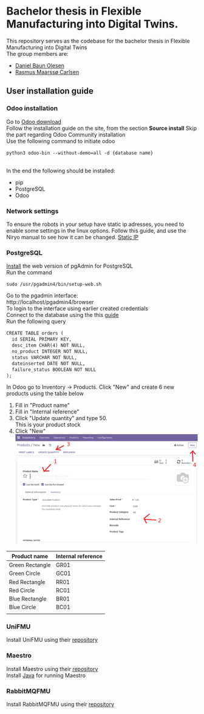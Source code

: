 # Bachelor thesis in Flexible Manufacturing into Digital Twins.
This repository serves as the codebase for the bachelor thesis in Flexible Manufacturing into Digital Twins<br>
The group members are:
- [Daniel Baun Olesen](https://github.com/Daniel-Baun)
- [Rasmus Maarssø Carlsen](https://github.com/Rasmus-M-C)
## User installation guide
### **Odoo installation**
Go to [Odoo download](https://www.odoo.com/documentation/16.0/administration/install/install.html) <br>
Follow the installation guide on the site, from the section **Source install**
Skip the part regarding Odoo Community installation<br>
Use the following command to initiate odoo<br> 
```
python3 odoo-bin --without-demo=all -d {database name}
```

<br>
In the end the following should be installed:

- pip
- PostgreSQL
- Odoo


### **Network settings**
To ensure the robots in your setup have static ip adresses, you need to enable some settings in the linux options.
Follow this guide, and use the Niryo manual to see how it can be changed.
[Static IP]()

### **PostgreSQL**
[Install](https://www.pgadmin.org/download/pgadmin-4-apt/) the web version of pgAdmin for PostgreSQL<br>
Run the command 
```
sudo /usr/pgadmin4/bin/setup-web.sh
```

Go to the pgadmin interface:<br> http://localhost/pgadmin4/browser <br>
To login to the interface using earlier created credentials<br>
Connect to the database using the this [guide](https://www.postgresqltutorial.com/postgresql-getting-started/connect-to-postgresql-database/) <br>
Run the following query <br>
```
CREATE TABLE orders (
  id SERIAL PRIMARY KEY,
  desc_item CHAR(4) NOT NULL,
  no_product INTEGER NOT NULL,
  status VARCHAR NOT NULL,
  dateinserted DATE NOT NULL,
  failure_status BOOLEAN NOT NULL
);
```
In Odoo go to Inventory -> Products.
Click "New" and create 6 new products using the table below<br>
 1. Fill in "Product name"
 2. Fill in "Internal reference"
 3. Click "Update quantity" and type 50. <br>
 This is your product stock
 4. Click "New"
   ![alt text](https://github.com/Daniel-Baun/NiryorobotAU/blob/master/Figures/Screenshot%20from%202023-06-01%2013-25-58.png?raw=true)

| Product name    | Internal reference |
|-----------------|--------------------|
| Green Rectangle | GR01               |
| Green Circle    | GC01               |
| Red Rectangle   | RR01               |
| Red Circle      | RC01               |
| Blue Rectangle  | BR01               |
| Blue Circle     | BC01               |
|                 |                    |




### **UniFMU**
Install UniFMU using their [repository](https://github.com/INTO-CPS-Association/unifmu)

### **Maestro**
Install Maestro using their [repository](https://github.com/INTO-CPS-Association/maestro) <br>
Install [Java](https://www.java.com/en/download/help/linux_x64_install.html#download)  for running Maestro

### **RabbitMQFMU**
Install RabbitMQFMU using their [repository](https://github.com/INTO-CPS-Association/fmu-rabbitmq)